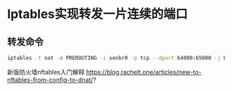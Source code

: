 # Iptables实现转发一片连续的端口

## 转发命令

```bash
iptables -t nat -A PREROUTING -i xenbr0 -p tcp --dport 64000:65000 -j DNAT --to 172.16.10.10:61000-62000
```



新版防火墙nftables入门解释 https://blog.rachelt.one/articles/new-to-nftables-from-config-to-dnat/?